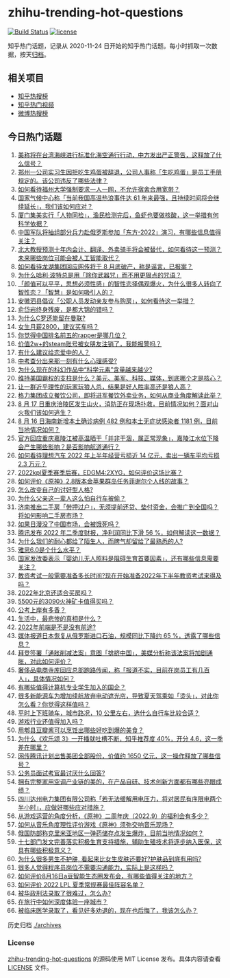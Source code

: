 # zhihu-trending-hot-questions

[![Build Status](https://github.com/justjavac/zhihu-trending-hot-questions/workflows/ci/badge.svg?branch=master)](https://github.com/justjavac/zhihu-trending-hot-questions/actions)
[![license](https://img.shields.io/github/license/justjavac/zhihu-trending-hot-questions)](https://github.com/justjavac/zhihu-trending-hot-questions/blob/master/LICENSE)

知乎热门话题，记录从 2020-11-24 日开始的知乎热门话题。每小时抓取一次数据，按天[归档](./archives)。

## 相关项目

- [知乎热搜榜](https://github.com/justjavac/zhihu-trending-top-search)
- [知乎热门视频](https://github.com/justjavac/zhihu-trending-hot-video)
- [微博热搜榜](https://github.com/justjavac/weibo-trending-hot-search)

## 今日热门话题

<!-- BEGIN -->
<!-- 最后更新时间 Thu Aug 18 2022 06:20:24 GMT+0800 (China Standard Time) -->

1. [美称将在台湾海峡进行标准化海空通行行动，中方发出严正警告，这释放了什么信号？](https://www.zhihu.com/question/548815031)
1. [郑州一公司实习生因拒吃生鸡蛋被辞退，公司人事称「生吃鸡蛋」是员工手册规定的。该公司违反了哪些法律？](https://www.zhihu.com/question/548812198)
1. [如何看待福州大学强制要求一人一网，不允许宿舍合用宽带？](https://www.zhihu.com/question/548236183)
1. [国家气候中心称「当前我国高温热浪事件达 61 年来最强，且持续时间将会继续延长」，我们该如何应对？](https://www.zhihu.com/question/548771811)
1. [厦门集美实行「人物同检」，渔民检测完后，鱼虾也要做核酸，这一举措有何科学依据？](https://www.zhihu.com/question/548825784)
1. [中国军队将抽组部分兵力赴俄罗斯参加「东方-2022」演习，有哪些信息值得关注？](https://www.zhihu.com/question/548848874)
1. [北大教授预测十年内会计、翻译、外卖骑手将会被替代，如何看待这一预测？未来哪些岗位可能会被人工智能取代？](https://www.zhihu.com/question/548685644)
1. [如何看待龙湖集团回应网传将于 8 月底破产，称是谣言，已报案？](https://www.zhihu.com/question/548716401)
1. [为什么哈利·波特总是用「除你武器咒」而不用更狠点的咒语？](https://www.zhihu.com/question/24916403)
1. [「颜值可以平平，思想必须性感」的智性恋择偶观爆火，为什么很多人转向了智性恋？「智慧」是如何吸引人的？](https://www.zhihu.com/question/548744329)
1. [安徽泗县倡议「公职人员发动亲友参与购房」，如何看待这一举措？](https://www.zhihu.com/question/548760397)
1. [俞岱岩终身残废，是都大锦的错吗？](https://www.zhihu.com/question/536047543)
1. [为什么C罗还能留在曼联?](https://www.zhihu.com/question/545738530)
1. [女生月薪2800，建议买车吗？](https://www.zhihu.com/question/548644180)
1. [你觉得中国排名前五的rapper是哪几位？](https://www.zhihu.com/question/547449387)
1. [价值2w+的steam账号被女朋友注销了，我能报警吗？](https://www.zhihu.com/question/395436433)
1. [有什么建议给恋爱中的人？](https://www.zhihu.com/question/355973576)
1. [中考查分出来那一刻有什么心理感受?](https://www.zhihu.com/question/409640741)
1. [为什么现在的科幻作品中“科学元素”含量越来越少?](https://www.zhihu.com/question/548546790)
1. [维持美国霸权的支柱是什么？美元、美军、科技、媒体，到底哪个才是核心？](https://www.zhihu.com/question/544151279)
1. [让一群近乎理性的玩家玩狼人杀，结果是好人胜率高还是狼人高？](https://www.zhihu.com/question/514735082)
1. [格力集团成立餐饮公司，即将进军餐饮外卖业务，如何从商业角度解读此举？](https://www.zhihu.com/question/548666037)
1. [8 月 17 日重庆涪陵区发生山火，消防正在现场扑救，目前情况如何？面对山火我们该如何逃生？](https://www.zhihu.com/question/548867011)
1. [8 月 16 日海南新增本土确诊病例 482 例和本土无症状感染者 1181 例，目前当地情况如何？](https://www.zhihu.com/question/548742398)
1. [官方回应重庆嘉陵江被高温晒干「并非干涸，属正常现象」，嘉陵江水位下降会产生哪些影响？是否影响航道通行？](https://www.zhihu.com/question/548699402)
1. [如何看待理想汽车 2022 年上半年经营亏损近 14 亿元，卖出一辆车平均亏损 2.3 万元？](https://www.zhihu.com/question/548638648)
1. [2022kpl夏季赛季后赛，EDGM4:2XYG，如何评价这场比赛？](https://www.zhihu.com/question/548865058)
1. [如何评价《原神》2.8版本金苹果群岛任务菲谢尔个人线的故事？](https://www.zhihu.com/question/543938579)
1. [怎么改变自己的讨好型人格?](https://www.zhihu.com/question/338269982)
1. [为什么父亲这一辈人这么怕自行车被偷？](https://www.zhihu.com/question/547266424)
1. [济南推出二手房「带押过户」，无须提前还贷、垫付资金，会推广到全国吗？将如何影响二手房市场？](https://www.zhihu.com/question/548798147)
1. [如果日漫没了中国市场，会被饿死吗？](https://www.zhihu.com/question/548217028)
1. [腾讯发布 2022 年二季度财报，净利润同比下滑 56 %，如何解读这一数据？](https://www.zhihu.com/question/548821739)
1. [为什么我们的耐心都给了陌生人，而脾气却留给了最熟悉的人?](https://www.zhihu.com/question/547043335)
1. [雅思6.0是个什么水平？](https://www.zhihu.com/question/53080238)
1. [国家发改委表示「婴幼儿无人照料是阻碍生育首要因素」，还有哪些信息需要关注？](https://www.zhihu.com/question/548766488)
1. [教资考试一般需要准备多长时间?现在开始准备2022年下半年教资考试来得及吗？](https://www.zhihu.com/question/545116580)
1. [2022年北京还适合买房吗？](https://www.zhihu.com/question/543645619)
1. [5500元的3090火神矿卡值得买吗？](https://www.zhihu.com/question/548576926)
1. [公考上岸有多香？](https://www.zhihu.com/question/547841554)
1. [生活中，最悲惨的真相是什么？](https://www.zhihu.com/question/29926696)
1. [2022年前端是不是没有前途?](https://www.zhihu.com/question/439277607)
1. [媒体报道日本恢复从俄罗斯进口石油，规模同比下降约 65 %，透露了哪些信息？](https://www.zhihu.com/question/548816973)
1. [拜登签署「通胀削减法案」意图「排挤中国」，美媒分析称该法案将加剧通胀，对此如何评价？](https://www.zhihu.com/question/548806841)
1. [奢侈品电商寺库回应总部跑路传闻，称「报道不实，目前在岗员工有几百人」，具体情况如何？](https://www.zhihu.com/question/548766364)
1. [有哪些值得计算机专业学生加入的国企？](https://www.zhihu.com/question/285730093)
1. [很多新能源车为增加续航放弃电动遮光帘，导致夏天驾乘如「烫头」，对此你怎么看？你觉得这样值吗？](https://www.zhihu.com/question/538788526)
1. [平时上下班骑车，城市路况，10 公里左右，选什么自行车比较合适？](https://www.zhihu.com/question/547361632)
1. [游戏行业还值得加入吗？](https://www.zhihu.com/question/548760683)
1. [用郫县豆瓣酱可以烹饪出哪些好吃到爆的美食？](https://www.zhihu.com/question/545575474)
1. [为什么《欢乐颂 3》一开播就吐槽不断，知乎推荐度 40%，开分 4.6，这一季差在哪里？](https://www.zhihu.com/question/548069868)
1. [网传腾讯计划出售美团全部股份，价值约 1650 亿元，这一操作释放了哪些信号？](https://www.zhihu.com/question/548655001)
1. [公务员面试考官最讨厌什么回答?](https://www.zhihu.com/question/548013275)
1. [拥有完整家用空调产业链的美的，在产品自研、技术创新方面都有哪些亮眼成绩？](https://www.zhihu.com/question/548560289)
1. [四川达州电力集团有限公司称「若无法缓解用电压力，将对居民有序限电两个半小时」，应做好哪些应对措施？](https://www.zhihu.com/question/548777890)
1. [从游戏运营的角度分析，《原神》二周年庆（2022.9）的福利会有多少？](https://www.zhihu.com/question/546524783)
1. [如何从音乐角度理性评价游戏《原神》须弥交响音乐现场？](https://www.zhihu.com/question/548475979)
1. [俄国防部称克里米亚地区一弹药储存点发生爆炸，目前当地情况如何？](https://www.zhihu.com/question/548690132)
1. [十七部门发文完善落实积极生育支持措施，辅助生殖技术将逐步纳入医保，这具有哪些积极意义？](https://www.zhihu.com/question/548676547)
1. [为什么很多男生不护肤, 看起来比女生皮肤还要好?护肤品到底有用吗?](https://www.zhihu.com/question/544183722)
1. [很多人觉得程序员岗位不需要沟通能力，实际上是这样吗？](https://www.zhihu.com/question/548481818)
1. [如何评价8月16日a豆智能生态圈发布会，有哪些值得关注的地方？](https://www.zhihu.com/question/548688104)
1. [如何评价 2022 LPL 夏季常规赛最佳阵容名单？](https://www.zhihu.com/question/548790592)
1. [被华政刑法录取了很难过，怎么办?](https://www.zhihu.com/question/548626164)
1. [在旅行中如何深度体验一座城市？](https://www.zhihu.com/question/542293451)
1. [被临床医学录取了，看见好多劝退的，现在也后悔了，我该怎么办？](https://www.zhihu.com/question/548737704)

<!-- END -->

历史归档 [./archives](./archives)

### License

[zhihu-trending-hot-questions](https://github.com/justjavac/zhihu-trending-hot-questions)
的源码使用 MIT License 发布。具体内容请查看 [LICENSE](./LICENSE) 文件。
